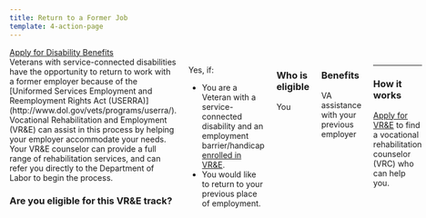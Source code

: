 ```yaml
---
title: Return to a Former Job
template: 4-action-page
---
```


<div class="main" role="main" markdown="0">

<div class="action-bar">
  <div class="row">
    <div class="small-12 columns">
      <a class="usa-button-primary va-button-primary" href="/disability-benefits/apply-for-benefits/">Apply for Disability Benefits</a>
    </div>
  </div>
</div>

<div class="section one" markdown="0">
<div class="primary" markdown="0">
<div class="row" markdown="0">
<div class="small-12 medium-8 columns">


<div markdown="1">
Veterans with service-connected disabilities have the opportunity to return to work with a former employer because of the [Uniformed Services Employment and Reemployment Rights Act (USERRA)](http://www.dol.gov/vets/programs/userra/). Vocational Rehabilitation and Employment (VR&amp;E) can assist in this process by helping your employer accommodate your needs. Your VR&E counselor can provide a full range of rehabilitation services,  and can refer you directly to the Department of Labor to begin the process.

### Are you eligible for this VR&E track?

</div>

<div markdown="1">

Yes, if:

- You are a Veteran with a service-connected disability and an employment barrier/handicap [enrolled in VR&E](/vre/service-disabled/apply-vre).
- You would like to return to your previous place of employment.

</div>

<div markdown="1">

### Who is eligible
You

</div>

<div markdown="1">

### Benefits
VA assistance with your previous employer

</div>

<div markdown="1">

---------------------------------------------

### How it works
[Apply for VR&E](/vre/service-disabled/apply-vre) to find a vocational rehabilitation counselor (VRC) who can help you.
</div>

</div>
</div>
</div>
</div>

